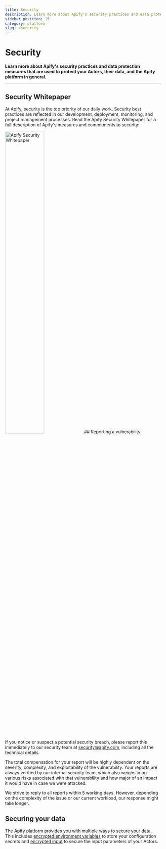 ```yaml
---
title: Security
description: Learn more about Apify's security practices and data protection measures that are used to protect your Actors, their data, and the Apify platform in general.
sidebar_position: 15
category: platform
slug: /security
---
```


# Security

**Learn more about Apify's security practices and data protection measures that are used to protect your Actors, their data, and the Apify platform in general.**

---

## Security Whitepaper

At Apify, security is the top priority of our daily work. Security best practices are reflected in our development, deployment, monitoring, and project management processes.
Read the Apify Security Whitepaper for a full description of Apify's measures and commitments to security:
<!-- vale off -->
<a href="https://apify.com/security-whitepaper.pdf" target="_blank" title="Apify Security Whitepaper">
    <img src={require("./images/security/whitepaper-cover.png").default} width="50%" title="Apify Security Whitepaper" />
</a>
<!-- vale on -->
## Reporting a vulnerability

If you notice or suspect a potential security breach, please report this immediately to our security team at [security@apify.com](mailto:security@apify.com), including all the technical details.

The total compensation for your report will be highly dependent on the severity, complexity, and exploitability of the vulnerability. Your reports are always verified by our internal security team,
which also weighs in on various risks associated with that vulnerability and how major of an impact it would have in case we were attacked.

We strive to reply to all reports within 5 working days. However, depending on the complexity of the issue or our current workload, our response might take longer.

## Securing your data

The Apify platform provides you with multiple ways to secure your data. This includes [encrypted environment variables](./actors/development/programming_interface/environment_variables.md) to store your configuration secrets and [encrypted input](./actors/development/actor_definition/input_schema/secret_input.md) to secure the input parameters of your Actors.

